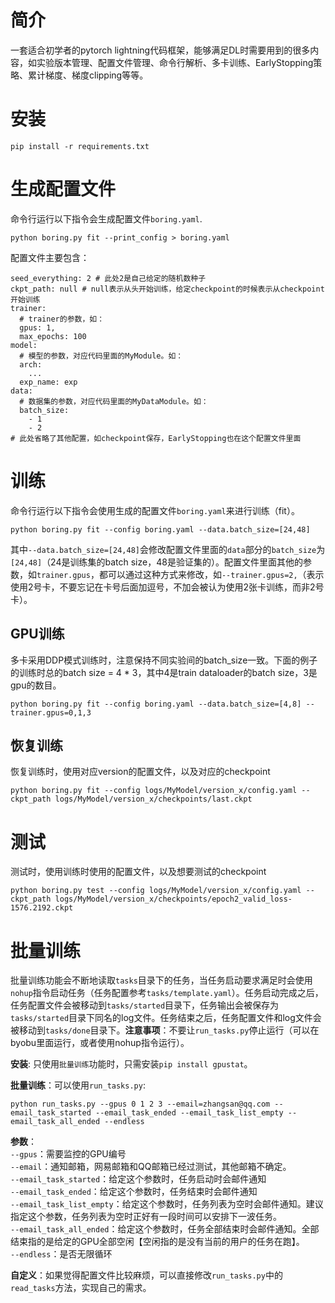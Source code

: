 # 简介
一套适合初学者的pytorch lightning代码框架，能够满足DL时需要用到的很多内容，如实验版本管理、配置文件管理、命令行解析、多卡训练、EarlyStopping策略、累计梯度、梯度clipping等等。

# 安装
```
pip install -r requirements.txt
```

# 生成配置文件
命令行运行以下指令会生成配置文件`boring.yaml`.
```
python boring.py fit --print_config > boring.yaml
```
配置文件主要包含：
```
seed_everything: 2 # 此处2是自己给定的随机数种子
ckpt_path: null # null表示从头开始训练，给定checkpoint的时候表示从checkpoint开始训练
trainer:
  # trainer的参数，如：
  gpus: 1,
  max_epochs: 100
model:
  # 模型的参数，对应代码里面的MyModule。如：
  arch:
    ...
  exp_name: exp
data:
  # 数据集的参数，对应代码里面的MyDataModule。如：
  batch_size:
    - 1
    - 2
# 此处省略了其他配置，如checkpoint保存，EarlyStopping也在这个配置文件里面
```

# 训练
命令行运行以下指令会使用生成的配置文件`boring.yaml`来进行训练（fit）。
```
python boring.py fit --config boring.yaml --data.batch_size=[24,48]
```
其中`--data.batch_size=[24,48]`会修改配置文件里面的`data`部分的`batch_size`为`[24,48]`（24是训练集的batch size，48是验证集的）。配置文件里面其他的参数，如`trainer.gpus`，都可以通过这种方式来修改，如`--trainer.gpus=2,`（表示使用2号卡，不要忘记在卡号后面加逗号，不加会被认为使用2张卡训练，而非2号卡）。

## GPU训练
多卡采用DDP模式训练时，注意保持不同实验间的batch_size一致。下面的例子的训练时总的batch size = 4 * 3，其中4是train dataloader的batch size，3是gpu的数目。
```
python boring.py fit --config boring.yaml --data.batch_size=[4,8] --trainer.gpus=0,1,3
```


## 恢复训练
恢复训练时，使用对应version的配置文件，以及对应的checkpoint
```
python boring.py fit --config logs/MyModel/version_x/config.yaml --ckpt_path logs/MyModel/version_x/checkpoints/last.ckpt
```

# 测试
测试时，使用训练时使用的配置文件，以及想要测试的checkpoint
```
python boring.py test --config logs/MyModel/version_x/config.yaml --ckpt_path logs/MyModel/version_x/checkpoints/epoch2_valid_loss-1576.2192.ckpt
```

# 批量训练
批量训练功能会不断地读取`tasks`目录下的任务，当任务启动要求满足时会使用`nohup`指令启动任务（任务配置参考`tasks/template.yaml`）。任务启动完成之后，任务配置文件会被移动到`tasks/started`目录下，任务输出会被保存为`tasks/started`目录下同名的log文件。任务结束之后，任务配置文件和log文件会被移动到`tasks/done`目录下。**注意事项**：不要让`run_tasks.py`停止运行（可以在byobu里面运行，或者使用nohup指令运行）。

**安装**: 只使用`批量训练`功能时，只需安装`pip install gpustat`。

**批量训练**：可以使用`run_tasks.py`:
```shell
python run_tasks.py --gpus 0 1 2 3 --email=zhangsan@qq.com --email_task_started --email_task_ended --email_task_list_empty --email_task_all_ended --endless
```


**参数**：  
`--gpus`：需要监控的GPU编号  
`--email`：通知邮箱，网易邮箱和QQ邮箱已经过测试，其他邮箱不确定。  
`--email_task_started`：给定这个参数时，任务启动时会邮件通知  
`--email_task_ended`：给定这个参数时，任务结束时会邮件通知  
`--email_task_list_empty`：给定这个参数时，任务列表为空时会邮件通知。建议指定这个参数，任务列表为空时正好有一段时间可以安排下一波任务。  
`--email_task_all_ended`：给定这个参数时，任务全部结束时会邮件通知。全部结束指的是给定的GPU全部空闲【空闲指的是没有当前的用户的任务在跑】。  
`--endless`：是否无限循环  

**自定义**：如果觉得配置文件比较麻烦，可以直接修改`run_tasks.py`中的`read_tasks`方法，实现自己的需求。


